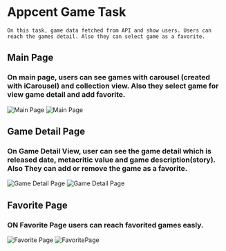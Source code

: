 # Appcent Game Task

```
On this task, game data fetched from API and show users. Users can reach the games detail. Also they can select game as a favorite.
```


## Main Page

### On main page, users can see games with carousel (created with iCarousel) and collection view. Also they select game for view game detail and add favorite.

![Main Page](https://i.hizliresim.com/9m5qwj.png)
![Main Page](https://i.hizliresim.com/niKGmt.png)


## Game Detail Page

### On Game Detail View, user can see the game detail which is released date, metacritic value and game description(story). Also They can add or remove the game as a favorite.

![Game Detail Page](https://i.hizliresim.com/FQDmUq.png)
![Game Detail Page](https://i.hizliresim.com/Xzw7wl.png)



## Favorite Page

### ON Favorite Page users can reach favorited games easly.

![Favorite Page](https://i.hizliresim.com/wpnQ0U.png)
![FavoritePage](https://i.hizliresim.com/OLdG45.png)





